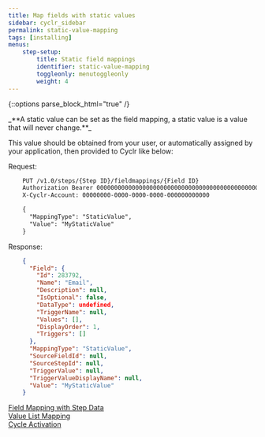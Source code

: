 ```yaml
---
title: Map fields with static values
sidebar: cyclr_sidebar
permalink: static-value-mapping
tags: [installing]
menus:
    step-setup:
        title: Static field mappings
        identifier: static-value-mapping
        toggleonly: menutoggleonly
        weight: 4
---
```

{::options parse_block_html="true" /}
<section class="card">
_**A static value can be set as the field mapping, a static value is a value that will never change.**_

This value should be obtained from your user, or automatically assigned by your application, then provided to Cyclr like below:

Request:

```html
    PUT /v1.0/steps/{Step ID}/fieldmappings/{Field ID}
    Authorization Bearer 0000000000000000000000000000000000000000000000000000000000000000 
    X-Cyclr-Account: 00000000-0000-0000-0000-000000000000

    {
      "MappingType": "StaticValue",
      "Value": "MyStaticValue"
    }
```

Response:

```json
    {
      "Field": {
        "Id": 283792,
        "Name": "Email",
        "Description": null,
        "IsOptional": false,
        "DataType": undefined,
        "TriggerName": null,
        "Values": [],
        "DisplayOrder": 1,
        "Triggers": []
      },
      "MappingType": "StaticValue",
      "SourceFieldId": null,
      "SourceStepId": null,
      "TriggerValue": null,
      "TriggerValueDisplayName": null,
      "Value": "MyStaticValue"
    }
```

[Field Mapping with Step Data](./field-mapping-with-step-data)  
[Value List Mapping](./value-list-mapping)  
[Cycle Activation](./cycle-activation)

</section>
